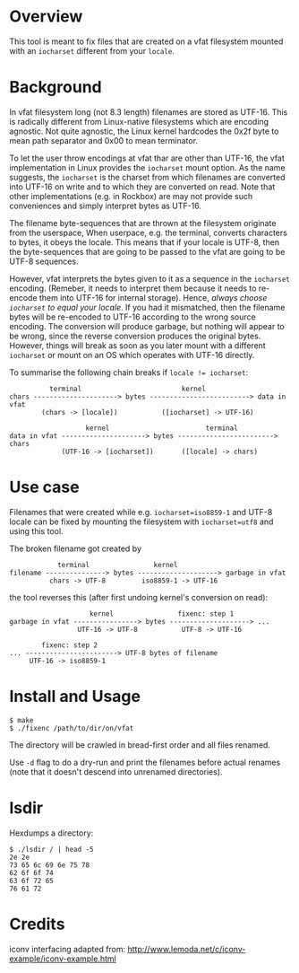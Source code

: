 Overview
========

This tool is meant to fix files that are created on a vfat filesystem mounted
with an `iocharset` different from your `locale`.

Background
==========

In vfat filesystem long (not 8.3 length) filenames are stored as UTF-16. This
is radically different from Linux-native filesystems which are encoding
agnostic. Not quite agnostic, the Linux kernel hardcodes the 0x2f byte to mean
path separator and 0x00 to mean terminator.

To let the user throw encodings at vfat thar are other than UTF-16, the vfat
implementation in Linux provides the `iocharset` mount option.  As the name
suggests, the `iocharset` is the charset from which filenames are converted
into UTF-16 on write and to which they are converted on read. Note that other
implementations (e.g. in Rockbox) are may not provide such conveniences and
simply interpret bytes as UTF-16.

The filename byte-sequences that are thrown at the filesystem originate from
the userspace, When userpace, e.g. the terminal, converts characters to bytes,
it obeys the locale. This means that if your locale is UTF-8, then the
byte-sequences that are going to be passed to the vfat are going to be UTF-8
sequences.

However, vfat interprets the bytes given to it as a sequence in the
`iocharset` encoding. (Remeber, it needs to interpret them because it needs to
re-encode them into UTF-16 for internal storage). Hence, *always choose
`iocharset` to equal your locale*. If you had it mismatched, then the filename
bytes will be re-encoded to UTF-16 according to the wrong source encoding.
The conversion will produce garbage, but nothing will appear to be wrong,
since the reverse conversion produces the original bytes.  However, things
will break as soon as you later mount with a different `iocharset` or mount on
an OS which operates with UTF-16 directly.

To summarise the following chain breaks if `locale != iocharset`:

              terminal                         kernel
    chars ---------------------> bytes -------------------------> data in vfat
            (chars -> [locale])           ([iocharset] -> UTF-16)

                       kernel                        terminal
    data in vfat ---------------------> bytes ------------------------> chars
                 (UTF-16 -> [iocharset])       ([locale] -> chars)           

Use case
========

Filenames that were created while e.g. `iocharset=iso8859-1` and UTF-8 locale
can be fixed by mounting the filesystem with `iocharset=utf8` and using this
tool.

The broken filename got created by

                terminal                kernel
    filename ---------------> bytes --------------------> garbage in vfat
              chars -> UTF-8         iso8859-1 -> UTF-16

the tool reverses this (after first undoing kernel's conversion on read):

                        kernel                fixenc: step 1
    garbage in vfat ----------------> bytes --------------------> ...
                     UTF-16 -> UTF-8           UTF-8 -> UTF-16           
 
            fixenc: step 2                    
    ... -----------------------> UTF-8 bytes of filename  
         UTF-16 -> iso8859-1              

Install and Usage
=================

    $ make 
    $ ./fixenc /path/to/dir/on/vfat

The directory will be crawled in bread-first order and all files renamed.

Use `-d` flag to do a dry-run and print the filenames before actual renames
(note that it doesn't descend into unrenamed directories).

lsdir
=====

Hexdumps a directory:

    $ ./lsdir / | head -5
    2e 2e 
    73 65 6c 69 6e 75 78 
    62 6f 6f 74 
    63 6f 72 65 
    76 61 72 

Credits
=======

iconv interfacing adapted from:
http://www.lemoda.net/c/iconv-example/iconv-example.html

